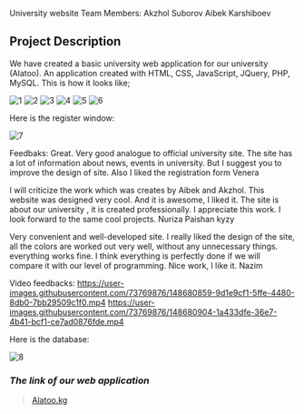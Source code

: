   University website
Team Members:
Akzhol Suborov
Aibek Karshiboev

## Project Description

We have created a basic university web application for our university (Alatoo). An application created with HTML, CSS, JavaScript, JQuery, PHP, MySQL. This is how it looks like;

![1](https://user-images.githubusercontent.com/73769876/148434534-1425bb6e-c18c-4f88-82d4-c01cfadad983.png)
![2](https://user-images.githubusercontent.com/64955154/103049171-2bbdec00-45bb-11eb-8b6b-db2806b224a3.PNG)
![3](https://user-images.githubusercontent.com/64955154/103049235-63c52f00-45bb-11eb-8f8f-0e1d09bbd1ae.PNG)
![4](https://user-images.githubusercontent.com/64955154/103049269-848d8480-45bb-11eb-9036-73efe884cb67.PNG)
![5](https://user-images.githubusercontent.com/64955154/103049283-92430a00-45bb-11eb-951c-2b0537b1c607.PNG)
![6](https://user-images.githubusercontent.com/64955154/103049309-a8e96100-45bb-11eb-9958-6bf2c5c10b8e.PNG)

Here is the register window:

![7](https://user-images.githubusercontent.com/64955154/103049393-dafac300-45bb-11eb-8466-eabf48c7c2b9.PNG)

Feedbaks:
Great. Very good analogue to official university site. The site has a lot of information about news, events in university. But I suggest you to improve the design of site. Also I liked the registration form 
Venera

I will criticize the work which was creates by Aibek and Akzhol. This website was designed very cool. And it is awesome, I liked it. The site is about our university , it is created professionally.  I appreciate this work. I look forward to the same cool projects.
Nuriza Paishan kyzy

Very convenient and well-developed site.  I really liked the design of the site, all the colors are worked out very well, without any unnecessary things.  everything works fine.  I think everything is perfectly done if we will compare it with our level of programming.  Nice work, I like it.
Nazim

Video feedbacks:
https://user-images.githubusercontent.com/73769876/148680859-9d1e9cf1-5ffe-4480-8db0-7bb29509c1f0.mp4
https://user-images.githubusercontent.com/73769876/148680904-1a433dfe-36e7-4b41-bcf1-ce7ad0876fde.mp4


Here is the database:

![8]()

### ***The link of our web application***


> [Alatoo.kg](https://zhakyp01.github.io/alatoo/)
